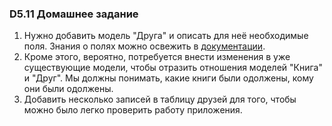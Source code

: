### D5.11 Домашнее задание ###
1. Нужно добавить модель "Друга" и описать для неё необходимые поля. Знания о
полях можно освежить в [документации](https://docs.djangoproject.com/en/2.2/ref/models/fields/).
2. Кроме этого, вероятно, потребуется внести изменения в уже существующие модели,
чтобы отразить отношения моделей "Книга" и "Друг". Мы должны понимать, какие
книги были одолжены, кому они были одолжены.
3. Добавить несколько записей в таблицу друзей для того, чтобы можно было легко
проверить работу приложения.
